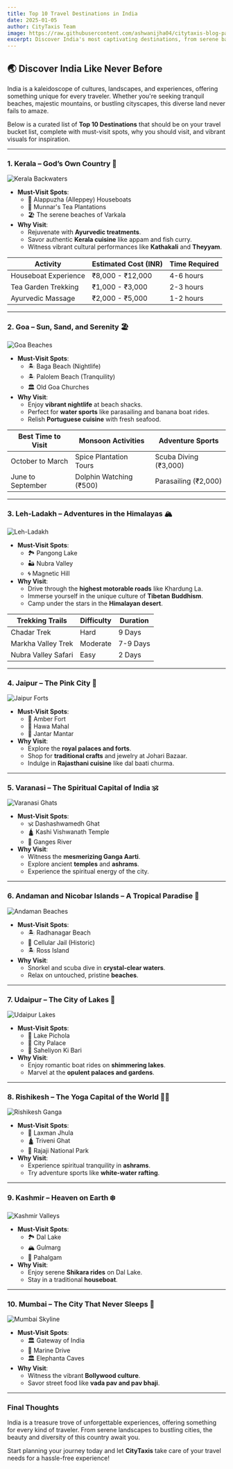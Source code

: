 ```yaml
---
title: Top 10 Travel Destinations in India
date: 2025-01-05
author: CityTaxis Team
image: https://raw.githubusercontent.com/ashwanijha04/citytaxis-blog-page/main/images/top-10-places-to-travel-in-india.jpg
excerpt: Discover India's most captivating destinations, from serene backwaters to vibrant cities, for your next unforgettable adventure.
---
```


## 🌏 **Discover India Like Never Before**

India is a kaleidoscope of cultures, landscapes, and experiences, offering something unique for every traveler. Whether you're seeking tranquil beaches, majestic mountains, or bustling cityscapes, this diverse land never fails to amaze.

Below is a curated list of **Top 10 Destinations** that should be on your travel bucket list, complete with must-visit spots, why you should visit, and vibrant visuals for inspiration.

---

### **1. Kerala – God’s Own Country** 🌴
![Kerala Backwaters]()
- **Must-Visit Spots**: 
  - 🌊 Alappuzha (Alleppey) Houseboats
  - 🌄 Munnar's Tea Plantations
  - 🏖️ The serene beaches of Varkala
- **Why Visit**: 
  - Rejuvenate with **Ayurvedic treatments**.
  - Savor authentic **Kerala cuisine** like appam and fish curry.
  - Witness vibrant cultural performances like **Kathakali** and **Theyyam**.

| Activity               | Estimated Cost (INR) | Time Required  |
|------------------------|----------------------|----------------|
| Houseboat Experience   | ₹8,000 - ₹12,000    | 4-6 hours      |
| Tea Garden Trekking    | ₹1,000 - ₹3,000     | 2-3 hours      |
| Ayurvedic Massage      | ₹2,000 - ₹5,000     | 1-2 hours      |

---

### **2. Goa – Sun, Sand, and Serenity** 🏖️
![Goa Beaches](https://via.placeholder.com/800x400)
- **Must-Visit Spots**: 
  - 🏝️ Baga Beach (Nightlife)
  - 🏝️ Palolem Beach (Tranquility)
  - 🏛️ Old Goa Churches
- **Why Visit**: 
  - Enjoy **vibrant nightlife** at beach shacks.
  - Perfect for **water sports** like parasailing and banana boat rides.
  - Relish **Portuguese cuisine** with fresh seafood.

| Best Time to Visit | Monsoon Activities        | Adventure Sports       |
|--------------------|---------------------------|-------------------------|
| October to March  | Spice Plantation Tours    | Scuba Diving (₹3,000)  |
| June to September | Dolphin Watching (₹500)   | Parasailing (₹2,000)   |

---

### **3. Leh-Ladakh – Adventures in the Himalayas** 🏔️
![Leh-Ladakh](https://via.placeholder.com/800x400)
- **Must-Visit Spots**: 
  - 🏞️ Pangong Lake
  - 🏜️ Nubra Valley
  - 🌀 Magnetic Hill
- **Why Visit**: 
  - Drive through the **highest motorable roads** like Khardung La.
  - Immerse yourself in the unique culture of **Tibetan Buddhism**.
  - Camp under the stars in the **Himalayan desert**.

| Trekking Trails     | Difficulty  | Duration         |
|---------------------|-------------|------------------|
| Chadar Trek         | Hard        | 9 Days           |
| Markha Valley Trek  | Moderate    | 7-9 Days         |
| Nubra Valley Safari | Easy        | 2 Days           |

---

### **4. Jaipur – The Pink City** 🏰
![Jaipur Forts](https://via.placeholder.com/800x400)
- **Must-Visit Spots**: 
  - 🏰 Amber Fort
  - 🏯 Hawa Mahal
  - 🔭 Jantar Mantar
- **Why Visit**: 
  - Explore the **royal palaces and forts**.
  - Shop for **traditional crafts** and jewelry at Johari Bazaar.
  - Indulge in **Rajasthani cuisine** like dal baati churma.

---

### **5. Varanasi – The Spiritual Capital of India** 🕉️
![Varanasi Ghats](https://via.placeholder.com/800x400)
- **Must-Visit Spots**: 
  - 🕉️ Dashashwamedh Ghat
  - 🛕 Kashi Vishwanath Temple
  - 🌊 Ganges River
- **Why Visit**: 
  - Witness the **mesmerizing Ganga Aarti**.
  - Explore ancient **temples** and **ashrams**.
  - Experience the spiritual energy of the city.

---

### **6. Andaman and Nicobar Islands – A Tropical Paradise** 🌊
![Andaman Beaches](https://via.placeholder.com/800x400)
- **Must-Visit Spots**: 
  - 🏝️ Radhanagar Beach
  - 🌿 Cellular Jail (Historic)
  - 🏝️ Ross Island
- **Why Visit**: 
  - Snorkel and scuba dive in **crystal-clear waters**.
  - Relax on untouched, pristine **beaches**.

---

### **7. Udaipur – The City of Lakes** 🛶
![Udaipur Lakes](https://via.placeholder.com/800x400)
- **Must-Visit Spots**: 
  - 🛶 Lake Pichola
  - 🏰 City Palace
  - 🌺 Saheliyon Ki Bari
- **Why Visit**: 
  - Enjoy romantic boat rides on **shimmering lakes**.
  - Marvel at the **opulent palaces and gardens**.

---

### **8. Rishikesh – The Yoga Capital of the World** 🧘‍♂️
![Rishikesh Ganga](https://via.placeholder.com/800x400)
- **Must-Visit Spots**: 
  - 🌉 Laxman Jhula
  - 🛕 Triveni Ghat
  - 🌿 Rajaji National Park
- **Why Visit**: 
  - Experience spiritual tranquility in **ashrams**.
  - Try adventure sports like **white-water rafting**.

---

### **9. Kashmir – Heaven on Earth** ❄️
![Kashmir Valleys](https://via.placeholder.com/800x400)
- **Must-Visit Spots**: 
  - 🏞️ Dal Lake
  - 🏔️ Gulmarg
  - 🌺 Pahalgam
- **Why Visit**: 
  - Enjoy serene **Shikara rides** on Dal Lake.
  - Stay in a traditional **houseboat**.

---

### **10. Mumbai – The City That Never Sleeps** 🌆
![Mumbai Skyline](https://via.placeholder.com/800x400)
- **Must-Visit Spots**: 
  - 🏛️ Gateway of India
  - 🌉 Marine Drive
  - 🏛️ Elephanta Caves
- **Why Visit**: 
  - Witness the vibrant **Bollywood culture**.
  - Savor street food like **vada pav and pav bhaji**.

---

### **Final Thoughts**
India is a treasure trove of unforgettable experiences, offering something for every kind of traveler. From serene landscapes to bustling cities, the beauty and diversity of this country await you.

Start planning your journey today and let **CityTaxis** take care of your travel needs for a hassle-free experience!

